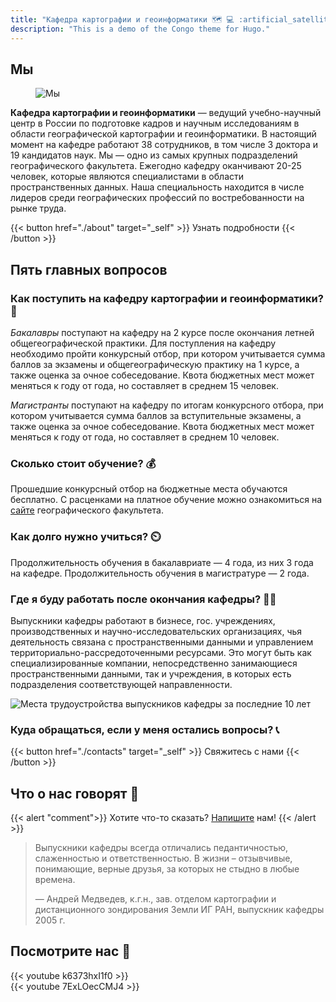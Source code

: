 ```yaml
---
title: "Кафедра картографии и геоинформатики 🗺️ 💻 :artificial_satellite:"
description: "This is a demo of the Congo theme for Hugo."
---
```


## Мы

<figure>
        <div style="
    position: relative;
    display: inline-block;
">
      <img class="my-0 rounded-md" srcset="
          /img/cafedra_hue3bb63faa46d965dd1519379fe66f67e_3097714_330x0_resize_box_3.png 330w,
          /img/cafedra_hue3bb63faa46d965dd1519379fe66f67e_3097714_660x0_resize_box_3.png 660w,
          /img/cafedra_hue3bb63faa46d965dd1519379fe66f67e_3097714_1024x0_resize_box_3.png 1024w,
          /img/cafedra_hue3bb63faa46d965dd1519379fe66f67e_3097714_1320x0_resize_box_3.png 2x" src="/img/cafedra_hue3bb63faa46d965dd1519379fe66f67e_3097714_660x0_resize_box_3.png" alt="Мы">
        <a href="../about/staff/nyrtsov/" title="Nyrtsov" style="position: absolute; left: 0%; top: 0%; width: 12.5%; height: 20%; opacity: 0.5"></a>
 <a href="../about/staff/alekseenkona/" title="Alekseenko" style="position: absolute; left: 12.5%; top: 0%; width: 12.5%; height: 20%; opacity: 0.5"></a>
 <a href="../about/staff/kargashin/" title="Kargashin" style="position: absolute; left: 25%; top: 0%; width: 12.5%; height: 20%; opacity: 0.5"></a>
 <a href="../about/staff/prasolova/" title="Prasolova" style="position: absolute; left: 37.5%; top: 0%; width: 12.5%; height: 20%; opacity: 0.5"></a>
 <a href="../about/staff/prokhorova/" title="Prokhorova" style="position: absolute; left: 50%; top: 0%; width: 12.5%; height: 20%; opacity: 0.5"></a>
 <a href="../about/staff/tulskaia/" title="Tulskaia" style="position: absolute; left: 62.5%; top: 0%; width: 12.5%; height: 20%; opacity: 0.5"></a>
 <a href="../about/staff/ushakova/" title="Ushakova" style="position: absolute; left: 75%; top: 0%; width: 12.5%; height: 20%; opacity: 0.5"></a> 
 <a href="../about/staff/chistov/" title="Chistov" style="position: absolute; left: 87.5%; top: 0%; width: 12.5%; height: 20%; opacity: 0.5"></a> 
<a href="../about/staff/kusilman/" title="Kusilman" style="position: absolute; left: 0%; top: 20%; width: 12.5%; height: 20%; opacity: 0.5"></a>
<a href="../about/staff/kravtsova/" title="Kravtsova" style="position: absolute; left: 12.5%; top: 20%; width: 12.5%; height: 20%; opacity: 0.5"></a>
<a href="../about/staff/baldina/" title="Baldina" style="position: absolute; left: 25%; top: 20%; width: 12.5%; height: 20%; opacity: 0.5"></a>
<a href="../about/staff/lure/" title="Lure" style="position: absolute; left: 37.5%; top: 20%; width: 25%; height: 40%; opacity: 0.5"></a>
<a href="../about/staff/zimin/" title="Zimin" style="position: absolute; left: 62.5%; top: 20%; width: 12.5%; height: 20%; opacity: 0.5"></a>
<a href="../about/staff/koshel/" title="Koshel" style="position: absolute; left: 75%; top: 20%; width: 12.5%; height: 20%; opacity: 0.5"></a>
<a href="../about/staff/samsonov/" title="Samsonov" style="position: absolute; left: 87.5%; top: 20%; width: 12.5%; height: 20%; opacity: 0.5"></a>
<a href="../about/staff/tutubalina/" title="Tutubalina" style="position: absolute; left: 0%; top: 40%; width: 12.5%; height: 20%; opacity: 0.5"></a>
<a href="../about/staff/chalova/" title="Chalova" style="position: absolute; left: 12.5%; top: 40%; width: 12.5%; height: 20%; opacity: 0.5"></a>
<a href="../about/staff/aliautdinov/" title="Aliautdinov" style="position: absolute; left: 25%; top: 40%; width: 12.5%; height: 20%; opacity: 0.5"></a>
<a href="../about/staff/grishchenko/" title="Grishchenko" style="position: absolute; left: 62.5%; top: 40%; width: 12.5%; height: 20%; opacity: 0.5"></a>
<a href="../about/staff/karpachevskii/" title="Karpachevskii" style="position: absolute; left: 75%; top: 40%; width: 12.5%; height: 20%; opacity: 0.5"></a>
<a href="../about/staff/entin/" title="Entin" style="position: absolute; left: 87.5%; top: 40%; width: 12.5%; height: 20%; opacity: 0.5"></a>
<a href="../about/staff/suchilin/" title="Suchilin" style="position: absolute; left: 0%; top: 60%; width: 12.5%; height: 20%; opacity: 0.5"></a>
<a href="../about/staff/iliushina-mikhailiukova/" title="Iliushina" style="position: absolute; left: 12.5%; top: 60%; width: 12.5%; height: 20%; opacity: 0.5"></a>
<a href="../about/staff/semin/" title="Semin" style="position: absolute; left: 25%; top: 60%; width: 12.5%; height: 20%; opacity: 0.5"></a>
<a href="../about/staff/terskaia/" title="Terskaia" style="position: absolute; left: 37.5%; top: 60%; width: 12.5%; height: 20%; opacity: 0.5"></a>
<a href="../about/staff/mikheeva/" title="Mikheeva" style="position: absolute; left: 50%; top: 60%; width: 12.5%; height: 20%; opacity: 0.5"></a>
<a href="../about/staff/kurantseva/" title="Kurantseva" style="position: absolute; left: 62.5%; top: 60%; width: 12.5%; height: 20%; opacity: 0.5"></a>
<a href="../about/staff/titov/" title="Titov" style="position: absolute; left: 75%; top: 60%; width: 12.5%; height: 20%; opacity: 0.5"></a>
<a href="../about/staff/shurygina/" title="Shurygina" style="position: absolute; left: 87.5%; top: 60%; width: 12.5%; height: 20%; opacity: 0.5"></a>
<a href="../about/staff/necheliustov/" title="Necheliustov" style="position: absolute; left: 0%; top: 80%; width: 12.5%; height: 20%; opacity: 0.5"></a>
<a href="../about/staff/sozontova/" title="Sozontova" style="position: absolute; left: 12.5%; top: 80%; width: 12.5%; height: 20%; opacity: 0.5"></a>
<a href="../extra/retired/shaforostov/" title="" style="position: absolute; left: 25%; top: 80%; width: 12.5%; height: 20%; opacity: 0.5" ></a>
<a href="../about/staff/shaldina/" title="Shaldina" style="position: absolute; left: 37.5%; top: 80%; width: 12.5%; height: 20%; opacity: 0.5"></a>
<a href="../about/staff/egortseva/" title="Egortseva" style="position: absolute; left: 50%; top: 80%; width: 12.5%; height: 20%; opacity: 0.5"></a>
<a href="../about/staff/" title="Zorina" style="position: absolute; left: 62.5%; top: 80%; width: 12.5%; height: 20%; opacity: 0.5"></a>
<a href="../about/staff/kargashina/" title="Kargashina" style="position: absolute; left: 75%; top: 80%; width: 12.5%; height: 20%; opacity: 0.5"></a>
<a href="../about/staff/" title="" style="position: absolute; left: 87.5%; top: 80%; width: 12.5%; height: 20%; opacity: 0.5"></a>
    </div>
    </figure>

__Кафедра картографии и геоинформатики__ — ведущий учебно-научный центр в России по подготовке кадров и научным исследованиям в области географической картографии и геоинформатики. В настоящий момент на кафедре работают 38 сотрудников, в том числе 3 доктора и 19 кандидатов наук. Мы — одно из самых крупных подразделений географического факультета. Ежегодно кафедру оканчивают 20-25 человек, которые являются специалистами в области пространственных данных. Наша специальность находится в числе лидеров среди географических профессий по востребованности на рынке труда.

{{< button href="./about" target="_self" >}}
    Узнать подробности
{{< /button >}}

## Пять главных вопросов

### Как поступить на кафедру картографии и геоинформатики? 🏃 

_Бакалавры_ поступают на кафедру на 2 курсе после окончания летней общегеографической практики. Для поступления на кафедру необходимо пройти конкурсный отбор, при котором учитывается сумма баллов за экзамены и общегеографическую практику на 1 курсе, а также оценка за очное собеседование. Квота бюджетных мест может меняться к году от года, но составляет в среднем 15 человек. 

_Магистранты_ поступают на кафедру по итогам конкурсного отбора, при котором учитывается сумма баллов за вступительные экзамены, а также оценка за очное собеседование. Квота бюджетных мест может меняться к году от года, но составляет в среднем 10 человек.

### Сколько стоит обучение? 💰

Прошедшие конкурсный отбор на бюджетные места обучаются бесплатно. С расценками на платное обучение можно ознакомиться на [сайте](http://www.geogr.msu.ru/education/vo/24_stoimost_obuchenia/) географического факультета.

### Как долго нужно учиться? ⏲️

Продолжительность обучения в бакалавриате — 4 года, из них 3 года на кафедре. Продолжительность обучения в магистратуре — 2 года.

### Где я буду работать после окончания кафедры? 👩‍🏭

Выпускники кафедры работают в бизнесе, гос. учреждениях, производственных и научно-исследовательских организациях, чья деятельность связана с пространственными данными и управлением территориально-рассредоточенными ресурсами. Это могут быть как специализированные компании, непосредственно занимающиеся пространственными данными, так и учреждения, в которых есть подразделения соответствующей направленности.

![Места трудоустройства выпускников кафедры за последние 10 лет](img/companies.jpg)

### Куда обращаться, если у меня остались вопросы? 📞

{{< button href="./contacts" target="_self" >}} Свяжитесь с нами {{< /button >}}


## Что о нас говорят 🤗

{{< alert "comment">}}
Хотите что-то сказать? [Напишите](contacts) нам! 
{{< /alert >}}

> Выпускники кафедры всегда отличались педантичностью, слаженностью и ответственностью. В жизни – отзывчивые, понимающие, верные друзья, за которых не стыдно в любые времена.
> 
> — Андрей Медведев, к.г.н., зав. отделом картографии и дистанционного зондирования Земли ИГ РАН, выпускник кафедры 2005 г.

## Посмотрите нас 🎥

{{< youtube k6373hxI1f0 >}}
<br>
{{< youtube 7ExLOecCMJ4 >}}






